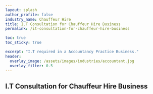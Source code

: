 ```yaml
---
layout: splash 
author_profile: false 
industry_name: Chauffeur Hire
title: I.T Consultation for Chauffeur Hire Business
permalink: /it-consultation-for-chauffeur-hire-business

toc: true
toc_sticky: true

excerpt: "I.T required in a Accountancy Practice Business."
header:
  overlay_image: /assets/images/industries/accountant.jpg
  overlay_filter: 0.5 
---
```


## I.T Consultation for Chauffeur Hire Business